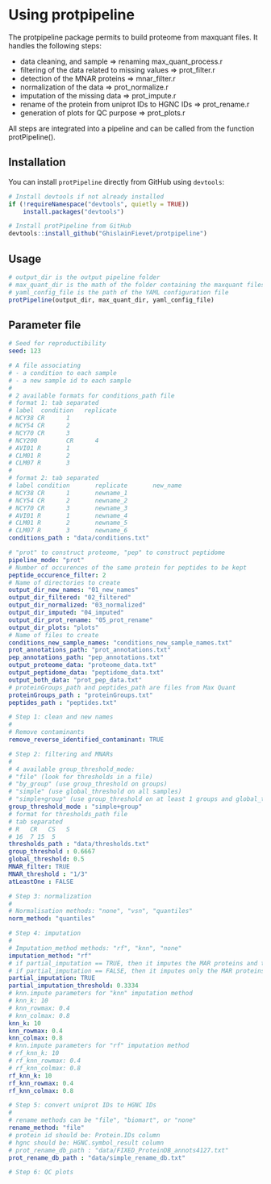# Using protpipeline

The protpipeline package permits to build proteome from maxquant files. It handles the following steps:
- data cleaning, and sample => renaming max_quant_process.r
- filtering of the data related to missing values => prot_filter.r
- detection of the MNAR proteins => mnar_filter.r
- normalization of the data => prot_normalize.r
- imputation of the missing data => prot_impute.r
- rename of the protein from uniprot IDs to HGNC IDs => prot_rename.r
- generation of plots for QC purpose => prot_plots.r

All steps are integrated into a pipeline and can be called from the function protPipeline().



## Installation

You can install `protPipeline` directly from GitHub using `devtools`:

```r
# Install devtools if not already installed
if (!requireNamespace("devtools", quietly = TRUE))
    install.packages("devtools")

# Install protPipeline from GitHub
devtools::install_github("GhislainFievet/protpipeline")
```

## Usage

```r
# output_dir is the output pipeline folder 
# max_quant_dir is the math of the folder containing the maxquant files
# yaml_config_file is the path of the YAML configuration file
protPipeline(output_dir, max_quant_dir, yaml_config_file)
```


## Parameter file

```yaml
# Seed for reproductibility
seed: 123

# A file associating
# - a condition to each sample
# - a new sample id to each sample
#
# 2 available formats for conditions_path file
# format 1: tab separated
# label  condition   replicate
# NCY38 CR      1
# NCY54 CR      2
# NCY70 CR      3
# NCY200        CR      4
# AVI01 R       1
# CLM01 R       2
# CLM07 R       3
#
# format 2: tab separated
# label condition       replicate       new_name
# NCY38 CR      1       newname_1
# NCY54 CR      2       newname_2
# NCY70 CR      3       newname_3
# AVI01 R       1       newname_4
# CLM01 R       2       newname_5
# CLM07 R       3       newname_6
conditions_path : "data/conditions.txt"

# "prot" to construct proteome, "pep" to construct peptidome
pipeline_mode: "prot"
# Number of occurences of the same protein for peptides to be kept
peptide_occurence_filter: 2
# Name of directories to create
output_dir_new_names: "01_new_names"
output_dir_filtered: "02_filtered"
output_dir_normalized: "03_normalized"
output_dir_imputed: "04_imputed"
output_dir_prot_rename: "05_prot_rename"
output_dir_plots: "plots"
# Name of files to create
conditions_new_sample_names: "conditions_new_sample_names.txt"
prot_annotations_path: "prot_annotations.txt"
pep_annotations_path: "pep_annotations.txt"
output_proteome_data: "proteome_data.txt"
output_peptidome_data: "peptidome_data.txt"
output_both_data: "prot_pep_data.txt"
# proteinGroups_path and peptides_path are files from Max Quant
proteinGroups_path : "proteinGroups.txt"
peptides_path : "peptides.txt"

# Step 1: clean and new names
# 
# Remove contaminants
remove_reverse_identified_contaminant: TRUE

# Step 2: filtering and MNARs
#
# 4 available group_threshold_mode:
# "file" (look for thresholds in a file)
# "by_group" (use group_threshold on groups)
# "simple" (use global_threshold on all samples)
# "simple+group" (use group_threshold on at least 1 groups and global_threshold on all samples)
group_threshold_mode : "simple+group"
# format for thresholds_path file
# tab separated
# R   CR   CS   S
# 16  7 15  5
thresholds_path : "data/thresholds.txt"
group_threshold : 0.6667
global_threshold: 0.5
MNAR_filter: TRUE
MNAR_threshold : "1/3"
atLeastOne : FALSE

# Step 3: normalization
#
# Normalisation methods: "none", "vsn", "quantiles"
norm_method: "quantiles"

# Step 4: imputation
#
# Imputation_method methods: "rf", "knn", "none"
imputation_method: "rf"
# if partial_imputation == TRUE, then it imputes the MAR proteins and the MNAR groups containing at most partial_imputation_threshold missing.
# if partial_imputation == FALSE, then it imputes only the MAR proteins.
partial_imputation: TRUE
partial_imputation_threshold: 0.3334
# knn.impute parameters for "knn" imputation method
# knn_k: 10
# knn_rowmax: 0.4
# knn_colmax: 0.8
knn_k: 10
knn_rowmax: 0.4
knn_colmax: 0.8
# knn.impute parameters for "rf" imputation method
# rf_knn_k: 10
# rf_knn_rowmax: 0.4
# rf_knn_colmax: 0.8
rf_knn_k: 10
rf_knn_rowmax: 0.4
rf_knn_colmax: 0.8

# Step 5: convert uniprot IDs to HGNC IDs
#
# rename methods can be "file", "biomart", or "none"
rename_method: "file"
# protein id should be: Protein.IDs column
# hgnc should be: HGNC.symbol_result column
# prot_rename_db_path : "data/FIXED_ProteinDB_annots4127.txt"
prot_rename_db_path : "data/simple_rename_db.txt"

# Step 6: QC plots

```